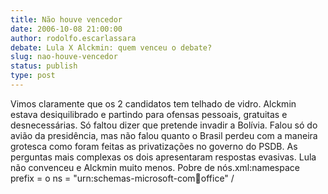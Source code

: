 ```yaml
---
title: Não houve vencedor
date: 2006-10-08 21:00:00
author: rodolfo.escarlassara
debate: Lula X Alckmin: quem venceu o debate?
slug: nao-houve-vencedor
status: publish 
type: post
---
```


Vimos claramente que os 2 candidatos tem telhado de vidro. Alckmin estava desiquilibrado e partindo para ofensas pessoais, gratuitas e desnecessárias. Só faltou dizer que pretende invadir a Bolívia. Falou só do avião da presidência, mas não falou quanto o Brasil perdeu com a maneira grotesca como foram feitas as privatizações no governo do PSDB. As perguntas mais complexas os dois apresentaram respostas evasivas. Lula não convenceu e Alckmin muito menos. Pobre de nós.xml:namespace prefix = o ns = "urn:schemas-microsoft-com:office:office" /


